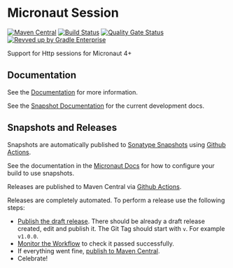 <!-- Checklist: https://github.com/micronaut-projects/micronaut-core/wiki/New-Module-Checklist -->

# Micronaut Session

[![Maven Central](https://img.shields.io/maven-central/v/io.micronaut.session/micronaut-session.svg?label=Maven%20Central)](https://search.maven.org/search?q=g:%22io.micronaut.session%22%20AND%20a:%22micronaut-session%22)
[![Build Status](https://github.com/micronaut-projects/micronaut-session/workflows/Java%20CI/badge.svg)](https://github.com/micronaut-projects/micronaut-session/actions)
[![Quality Gate Status](https://sonarcloud.io/api/project_badges/measure?project=micronaut-projects_micronaut-template&metric=alert_status)](https://sonarcloud.io/summary/new_code?id=micronaut-projects_micronaut-template)
[![Revved up by Gradle Enterprise](https://img.shields.io/badge/Revved%20up%20by-Gradle%20Enterprise-06A0CE?logo=Gradle&labelColor=02303A)](https://ge.micronaut.io/scans)

Support for Http sessions for Micronaut 4+

## Documentation

See the [Documentation](https://micronaut-projects.github.io/micronaut-session/latest/guide/) for more information.

See the [Snapshot Documentation](https://micronaut-projects.github.io/micronaut-session/snapshot/guide/) for the current development docs.

<!-- ## Examples

Examples can be found in the [examples](https://github.com/micronaut-projects/micronaut-session/tree/master/examples) directory. -->

## Snapshots and Releases

Snapshots are automatically published to [Sonatype Snapshots](https://s01.oss.sonatype.org/content/repositories/snapshots/io/micronaut/) using [Github Actions](https://github.com/micronaut-projects/micronaut-session/actions).

See the documentation in the [Micronaut Docs](https://docs.micronaut.io/latest/guide/index.html#usingsnapshots) for how to configure your build to use snapshots.

Releases are published to Maven Central via [Github Actions](https://github.com/micronaut-projects/micronaut-session/actions).

Releases are completely automated. To perform a release use the following steps:

* [Publish the draft release](https://github.com/micronaut-projects/micronaut-session/releases). There should be already a draft release created, edit and publish it. The Git Tag should start with `v`. For example `v1.0.0`.
* [Monitor the Workflow](https://github.com/micronaut-projects/micronaut-session/actions?query=workflow%3ARelease) to check it passed successfully.
* If everything went fine, [publish to Maven Central](https://github.com/micronaut-projects/micronaut-session/actions?query=workflow%3A"Maven+Central+Sync").
* Celebrate!
